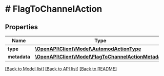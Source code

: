 # # FlagToChannelAction

## Properties

Name | Type | Description | Notes
------------ | ------------- | ------------- | -------------
**type** | [**\OpenAPI\Client\Model\AutomodActionType**](AutomodActionType.md) |  |
**metadata** | [**\OpenAPI\Client\Model\FlagToChannelActionMetadata**](FlagToChannelActionMetadata.md) |  |

[[Back to Model list]](../../README.md#models) [[Back to API list]](../../README.md#endpoints) [[Back to README]](../../README.md)
